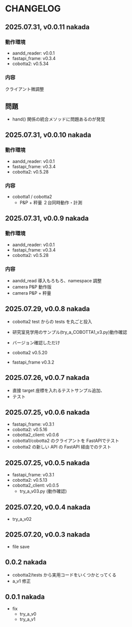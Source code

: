 # CHANGELOG

## 2025.07.31, v0.0.11  nakada

### 動作環境

- aandd_reader: v0.0.1
- fastapi_frame: v0.3.4
- cobotta2: v0.5.34

### 内容

クライアント微調整

## 問題

- hand() 関係の統合メソッドに問題あるのが発覚

## 2025.07.31, v0.0.10  nakada

### 動作環境

- aandd_reader: v0.0.1
- fastapi_frame: v0.3.4
- cobotta2: v0.5.28

### 内容

- cobotta1 / cobotta2 
  - P&P + 秤量 ２台同時動作・計測

## 2025.07.31, v0.0.9  nakada

### 動作環境

- aandd_reader: v0.0.1
- fastapi_frame: v0.3.4
- cobotta2: v0.5.28

### 内容

- aandd_read 導入もろもろ、namespace 調整
- camera P&P 動作版
- camera P&P + 秤量

## 2025.07.29, v0.0.8  nakada

- cobotta2 test からの tests を丸ごと投入
- 研究室見学用のサンプル(try_a_COBOTTA1_v3.py)動作確認
- バージョン確認しただけ

- cobotta2 v0.5.20
- fastapi_frame v0.3.2

## 2025.07.26, v0.0.7  nakada

- 直接 target 座標を入れるテストサンプル追加、
- テスト
 
## 2025.07.25, v0.0.6  nakada

- fastapi_frame: v0.3.1
- cobotta2: v0.5.16
- cobotta2_client: v0.0.6
- cobotta1/cobotta2 のクライアントを FastAPIでテスト
- cobotta2 の新しい API の FastAPI 経由でのテスト

## 2025.07.25, v0.0.5  nakada

- fastapi_frame: v0.3.1
- cobotta2: v0.5.13
- cobotta2_client: v0.0.5
  - try_a_v03.py (動作確認)
 
## 2025.07.20, v0.0.4  nakada

- try_a_v02
 
## 2025.07.20, v0.0.3  nakada
 
- file save
 
## 0.0.2 nakada

- cobotta2/tests から実用コードをいくつかとってくる
- a_v1 修正
 
## 0.0.1 nakada

- fix
    - try_a_v0
    - try_a_v1
